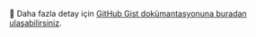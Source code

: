 📌 Daha fazla detay için [GitHub Gist dokümantasyonuna buradan ulaşabilirsiniz](https://gist.github.com/kubraayazici/7fd2cea2c1d3ac39c64df9073b60a760).